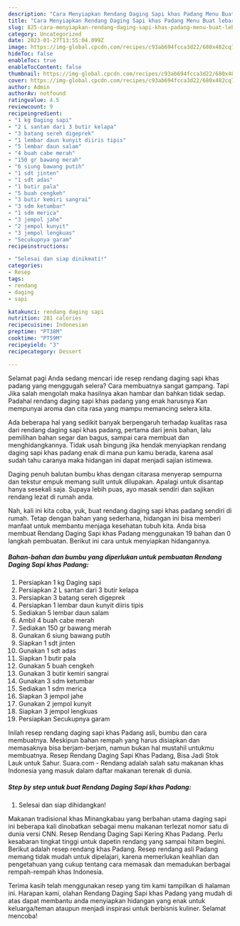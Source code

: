 ```yaml
---
description: "Cara Menyiapkan Rendang Daging Sapi khas Padang Menu Buat lebaran"
title: "Cara Menyiapkan Rendang Daging Sapi khas Padang Menu Buat lebaran"
slug: 825-cara-menyiapkan-rendang-daging-sapi-khas-padang-menu-buat-lebaran
category: Uncategorized
date: 2023-01-27T13:55:04.099Z
image: https://img-global.cpcdn.com/recipes/c93ab694fcca3d22/680x482cq70/rendang-daging-sapi-khas-padang-foto-resep-utama.jpg
hideToc: false
enableToc: true
enableTocContent: false
thumbnail: https://img-global.cpcdn.com/recipes/c93ab694fcca3d22/680x482cq70/rendang-daging-sapi-khas-padang-foto-resep-utama.jpg
cover: https://img-global.cpcdn.com/recipes/c93ab694fcca3d22/680x482cq70/rendang-daging-sapi-khas-padang-foto-resep-utama.jpg
author: Admin
authorAv: notfound
ratingvalue: 4.5
reviewcount: 9
recipeingredient:
- "1 kg Daging sapi"
- "2 L santan dari 3 butir kelapa"
- "3 batang sereh digeprek"
- "1 lembar daun kunyit diiris tipis"
- "5 lembar daun salam"
- "4 buah cabe merah"
- "150 gr bawang merah"
- "6 siung bawang putih"
- "1 sdt jinten"
- "1 sdt adas"
- "1 butir pala"
- "5 buah cengkeh"
- "3 butir kemiri sangrai"
- "3 sdm ketumbar"
- "1 sdm merica"
- "3 jempol jahe"
- "2 jempol kunyit"
- "3 jempol lengkuas"
- "Secukupnya garam"
recipeinstructions:

- "Selesai dan siap dinikmati!"
categories:
- Resep
tags:
- rendang
- daging
- sapi

katakunci: rendang daging sapi 
nutrition: 281 calories
recipecuisine: Indonesian
preptime: "PT38M"
cooktime: "PT59M"
recipeyield: "3"
recipecategory: Dessert

---
```



Selamat pagi Anda sedang mencari ide resep rendang daging sapi khas padang yang menggugah selera? Cara membuatnya sangat gampang. Tapi Jika salah mengolah maka hasilnya akan hambar dan bahkan tidak sedap. Padahal rendang daging sapi khas padang yang enak harusnya Kan mempunyai aroma dan cita rasa yang mampu memancing selera kita.


Ada beberapa hal yang sedikit banyak berpengaruh terhadap kualitas rasa dari rendang daging sapi khas padang, pertama dari jenis bahan, lalu pemilihan bahan segar dan bagus, sampai cara membuat dan menghidangkannya. Tidak usah bingung jika hendak menyiapkan rendang daging sapi khas padang enak di mana pun kamu berada, karena asal sudah tahu caranya maka hidangan ini dapat menjadi sajian istimewa.

Daging penuh balutan bumbu khas dengan citarasa menyerap sempurna dan tekstur empuk memang sulit untuk dilupakan. Apalagi untuk disantap hanya sesekali saja. Supaya lebih puas, ayo masak sendiri dan sajikan rendang lezat di rumah anda.


Nah, kali ini kita coba, yuk, buat rendang daging sapi khas padang sendiri di rumah. Tetap dengan bahan yang sederhana, hidangan ini bisa memberi manfaat untuk membantu menjaga kesehatan tubuh kita. Anda bisa membuat Rendang Daging Sapi khas Padang menggunakan 19 bahan dan 0 langkah pembuatan. Berikut ini cara untuk menyiapkan hidangannya.

<!--inarticleads1-->

##### Bahan-bahan dan bumbu yang diperlukan untuk pembuatan Rendang Daging Sapi khas Padang:

1. Persiapkan 1 kg Daging sapi
1. Persiapkan 2 L santan dari 3 butir kelapa
1. Persiapkan 3 batang sereh digeprek
1. Persiapkan 1 lembar daun kunyit diiris tipis
1. Sediakan 5 lembar daun salam
1. Ambil 4 buah cabe merah
1. Sediakan 150 gr bawang merah
1. Gunakan 6 siung bawang putih
1. Siapkan 1 sdt jinten
1. Gunakan 1 sdt adas
1. Siapkan 1 butir pala
1. Gunakan 5 buah cengkeh
1. Gunakan 3 butir kemiri sangrai
1. Gunakan 3 sdm ketumbar
1. Sediakan 1 sdm merica
1. Siapkan 3 jempol jahe
1. Gunakan 2 jempol kunyit
1. Siapkan 3 jempol lengkuas
1. Persiapkan Secukupnya garam


Inilah resep rendang daging sapi khas Padang asli, bumbu dan cara membuatnya. Meskipun bahan rempah yang harus disiapkan dan memasaknya bisa berjam-berjam, namun bukan hal mustahil untukmu membuatnya. Resep Rendang Daging Sapi Khas Padang, Bisa Jadi Stok Lauk untuk Sahur. Suara.com - Rendang adalah salah satu makanan khas Indonesia yang masuk dalam daftar makanan terenak di dunia. 

<!--inarticleads2-->

##### Step by step untuk buat Rendang Daging Sapi khas Padang:


1. Selesai dan siap dihidangkan!

Makanan tradisional khas Minangkabau yang berbahan utama daging sapi ini beberapa kali dinobatkan sebagai menu makanan terlezat nomor satu di dunia versi CNN. Resep Rendang Daging Sapi Kering Khas Padang. Perlu kesabaran tingkat tinggi untuk dapetin rendang yang sampai hitam begini. Berikut adalah resep rendang khas Padang. Resep rendang asli Padang memang tidak mudah untuk dipelajari, karena memerlukan keahlian dan pengetahuan yang cukup tentang cara memasak dan memadukan berbagai rempah-rempah khas Indonesia. 

Terima kasih telah menggunakan resep yang tim kami tampilkan di halaman ini. Harapan kami, olahan Rendang Daging Sapi khas Padang yang mudah di atas dapat membantu anda menyiapkan hidangan yang enak untuk keluarga/teman ataupun menjadi inspirasi untuk berbisnis kuliner. Selamat mencoba!
